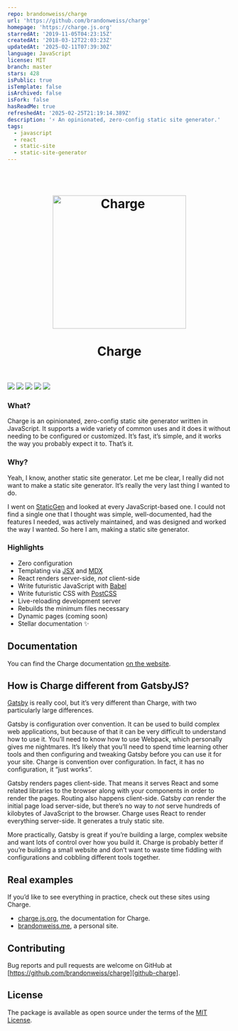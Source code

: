 ```yaml
---
repo: brandonweiss/charge
url: 'https://github.com/brandonweiss/charge'
homepage: 'https://charge.js.org'
starredAt: '2019-11-05T04:23:15Z'
createdAt: '2018-03-12T22:03:23Z'
updatedAt: '2025-02-11T07:39:30Z'
language: JavaScript
license: MIT
branch: master
stars: 428
isPublic: true
isTemplate: false
isArchived: false
isFork: false
hasReadMe: true
refreshedAt: '2025-02-25T21:19:14.389Z'
description: '⚡️ An opinionated, zero-config static site generator.'
tags:
  - javascript
  - react
  - static-site
  - static-site-generator
---
```


<h1 align="center">
  <br>
  <img src="media/logomark.svg?sanitize=true" width="300px" alt="Charge">
  <br>
  <br>
  Charge
  <br>
  <br>
</h1>

[![](https://badgen.net/github/checks/brandonweiss/charge?icon=github&label=tests)](https://github.com/brandonweiss/charge/actions)
[![](https://badgen.net/npm/v/@static/charge?icon=npm)](https://www.npmjs.com/package/@static/charge)
![](https://badgen.net/npm/node/@static/charge)
[![](https://badgen.net/david/dep/brandonweiss/charge)](https://david-dm.org/brandonweiss/charge)
![](https://badgen.net/badge/documentation/lit/purple)

### What?

Charge is an opinionated, zero-config static site generator written in JavaScript. It supports a wide variety of common uses and it does it without needing to be configured or customized. It’s fast, it’s simple, and it works the way you probably expect it to. That’s it.

### Why?

Yeah, I know, another static site generator. Let me be clear, I really did not want to make a static site generator. It’s really the very last thing I wanted to do.

I went on [StaticGen][static-gen] and looked at every JavaScript-based one. I could not find a single one that I thought was simple, well-documented, had the features I needed, was actively maintained, and was designed and worked the way I wanted. So here I am, making a static site generator.

### Highlights

- Zero configuration
- Templating via [JSX][jsx] and [MDX][mdx]
- React renders server-side, _not_ client-side
- Write futuristic JavaScript with [Babel][babel]
- Write futuristic CSS with [PostCSS][postcss]
- Live-reloading development server
- Rebuilds the minimum files necessary
- Dynamic pages (coming soon)
- Stellar documentation ✨

## Documentation

You can find the Charge documentation [on the website][docs].

## How is Charge different from GatsbyJS?

[Gatsby][gatsby] is really cool, but it’s very different than Charge, with two particularly large differences.

Gatsby is configuration over convention. It can be used to build complex web applications, but because of that it can be very difficult to understand how to use it. You’ll need to know how to use Webpack, which personally gives me nightmares. It’s likely that you’ll need to spend time learning other tools and then configuring and tweaking Gatsby before you can use it for your site. Charge is convention over configuration. In fact, it has no configuration, it “just works”.

Gatsby renders pages client-side. That means it serves React and some related libraries to the browser along with your components in order to render the pages. Routing also happens client-side. Gatsby _can_ render the initial page load server-side, but there’s no way to _not_ serve hundreds of kilobytes of JavaScript to the browser. Charge uses React to render everything server-side. It generates a truly static site.

More practically, Gatsby is great if you’re building a large, complex website and want lots of control over how you build it. Charge is probably better if you’re building a small website and don’t want to waste time fiddling with configurations and cobbling different tools together.

## Real examples

If you’d like to see everything in practice, check out these sites using Charge.

* [charge.js.org](https://github.com/brandonweiss/charge/tree/master/docs), the documentation for Charge.
* [brandonweiss.me](https://github.com/brandonweiss/brandonweiss), a personal site.

## Contributing

Bug reports and pull requests are welcome on GitHub at [https://github.com/brandonweiss/charge][github-charge].

## License

The package is available as open source under the terms of the [MIT License][MIT-license].

[static-gen]: https://www.staticgen.com
[jsx]: https://reactjs.org/docs/introducing-jsx.html
[mdx]: https://github.com/mdx-js/mdx
[babel]: https://babeljs.io
[postcss]: https://postcss.org
[docs]: https://charge.js.org
[gatsby]: https://www.gatsbyjs.org
[github-charge]: https://github.com/brandonweiss/charge
[MIT-License]: http://opensource.org/licenses/MIT
